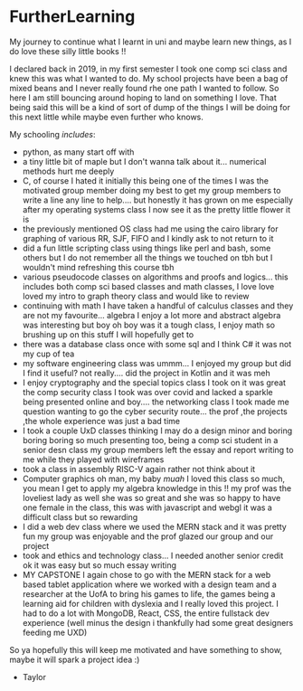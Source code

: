 # FurtherLearning
My journey to continue what I learnt in uni and maybe learn new things, as I do love these silly little books !!

I declared back in 2019, in my first semester I took one comp sci class and knew this was what I wanted to do. My school projects have been a bag of mixed beans and I never really found rhe one path I wanted to follow. So here I am still bouncing around hoping to land on something I love. That being said this will be a kind of sort of dump of the things I will be doing for this next little while maybe even further who knows. 

My schooling *includes*:
- python, as many start off with
- a tiny little bit of maple but I don't wanna talk about it... numerical methods hurt me deeply
- C, of course I hated it initially this being one of the times I was the motivated group member doing my best to get my group members to write a line any line to help.... but honestly it has grown on me especially after my operating systems class I now see it as the pretty little flower it is
- the previously mentioned OS class had me using the cairo library for graphing of various RR, SJF, FIFO and I kindly ask to not return to it 
- did a fun little scripting class using things like perl and bash, some others but I do not remember all the things we touched on tbh but I wouldn't mind refreshing this course tbh
- various pseudocode classes on algorithms and proofs and logics... this includes both comp sci based classes and math classes, I love love loved my intro to graph theory class and would like to review 
- continuing with math I have taken a handful of calculus classes and they are not my favourite... algebra I enjoy a lot more and abstract algebra was interesting but boy oh boy was it a tough class, I enjoy math so brushing up on this stuff I will hopefully get to
- there was a database class once with some sql and I think C# it was not my cup of tea 
- my software engineering class was ummm... I enjoyed my group but did I find it useful? not really.... did the project in Kotlin and it was meh 
- I enjoy cryptography and the special topics class I took on it was great the comp security class I took was over covid and lacked a sparkle being presented online and boy.... the networking class I took made me question wanting to go the cyber security route... the prof ,the projects ,the whole experience was just a bad time 
- I took a couple UxD classes thinking I may do a design minor and boring boring boring so much presenting too, being a comp sci student in a senior desn class my group members left the essay and report writing to me while they played with wireframes
- took a class in assembly RISC-V again rather not think about it 
- Computer graphics oh man, my baby *muah* I loved this class so much, you mean I get to apply my algebra knowledge in this !! my prof was the loveliest lady as well she was so great and she was so happy to have one female in the class, this was with javascript and webgl it was a difficult class but so rewarding 
- I did a web dev class where we used the MERN stack and it was pretty fun my group was enjoyable and the prof glazed our group and our project
- took and ethics and technology class... I needed another senior credit ok it was easy but so much essay writing
- MY CAPSTONE I again chose to go with the MERN stack for a web based tablet application where we worked with a design team and a researcher at the UofA to bring his games to life, the games being a learning aid for children with dyslexia and I really loved this project. I had to do a lot with MongoDB, React, CSS, the entire fullstack dev experience (well minus the design i thankfully had some great designers feeding me UXD)

So ya hopefully this will keep me motivated and have something to show, maybe it will spark a project idea :)

- Taylor 
